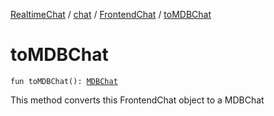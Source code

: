 [RealtimeChat](../../index.md) / [chat](../index.md) / [FrontendChat](index.md) / [toMDBChat](./to-m-d-b-chat.md)

# toMDBChat

`fun toMDBChat(): `[`MDBChat`](../-m-d-b-chat/index.md)

This method converts this FrontendChat object to a MDBChat

